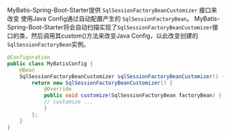 

MyBatis-Spring-Boot-Starter提供 `SqlSessionFactoryBeanCustomizer` 接口来改变 使用Java Config通过自动配置产生的 `SqlSessionFactoryBean`。
MyBatis-Spring-Boot-Starter将会自动扫描实现了`SqlSessionFactoryBeanCustomizer`接口的类，然后调用其custom()方法来改变Java Config，以此改变创建的`SqlSessionFactoryBean`实例。
```java
@Configuration
public class MyBatisConfig {
    @Bean
    SqlSessionFactoryBeanCustomizer sqlSessionFactoryBeanCustomizer() {
	    return new SqlSessionFactoryBeanCustomizer() {
	        @Override
	        public void customize(SqlSessionFactoryBean factoryBean) {
	        // customize ...
	        }
	    };
    }
}
```
